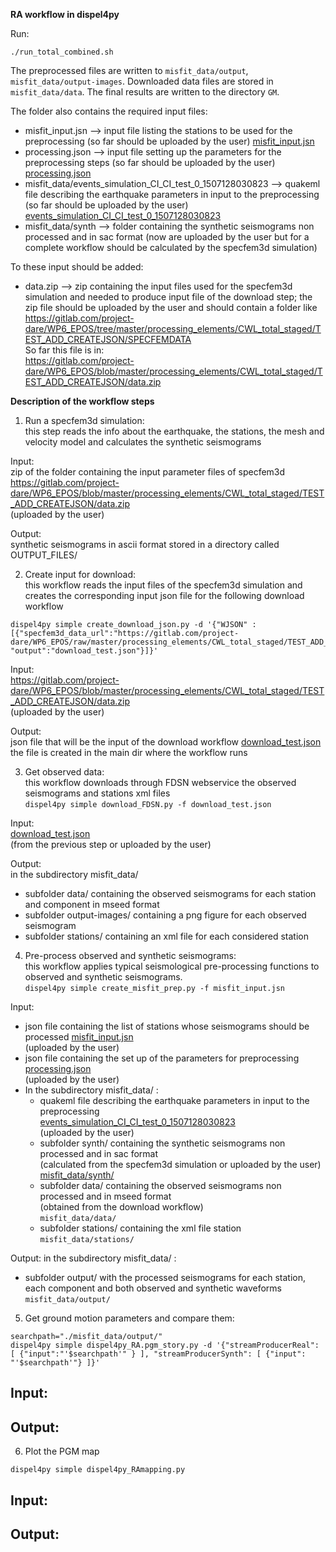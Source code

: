 **RA workflow in dispel4py**

Run:

```
./run_total_combined.sh 
```

The preprocessed files are written to `misfit_data/output`, `misfit_data/output-images`.
Downloaded data files are stored in `misfit_data/data`.
The final results are written to the directory `GM`.



The folder also contains the required input files:  
* misfit_input.jsn --> input file listing the stations to be used for the preprocessing (so far should be uploaded by the user) [misfit_input.jsn](misfit_input.jsn)
* processing.json --> input file setting up the parameters for the preprocessing steps (so far should be uploaded by the user)  
  [processing.json](processing.json)
* misfit_data/events_simulation_CI_CI_test_0_1507128030823 --> quakeml file describing the earthquake parameters in input to the preprocessing (so far should be uploaded by the user)  
  [events_simulation_CI_CI_test_0_1507128030823](misfit_data/events_simulation_CI_CI_test_0_1507128030823)
* misfit_data/synth --> folder containing the synthetic seismograms non processed and in sac format (now are uploaded by the user but for a complete workflow should be calculated by the specfem3d simulation)  

To these input should be added:  
* data.zip --> zip containing the input files used for the specfem3d simulation and needed to produce input file of the download step; the zip file should be uploaded by the user and should contain a folder like https://gitlab.com/project-dare/WP6_EPOS/tree/master/processing_elements/CWL_total_staged/TEST_ADD_CREATEJSON/SPECFEMDATA  
So far this file is in:  
https://gitlab.com/project-dare/WP6_EPOS/blob/master/processing_elements/CWL_total_staged/TEST_ADD_CREATEJSON/data.zip

**Description of the workflow steps**  

1. Run a specfem3d simulation:  
this step reads the info about the earthquake, the stations, the mesh and velocity model and calculates the synthetic seismograms

Input:  
zip of the folder containing the input parameter files of specfem3d https://gitlab.com/project-dare/WP6_EPOS/blob/master/processing_elements/CWL_total_staged/TEST_ADD_CREATEJSON/data.zip   
(uploaded by the user)

Output:  
synthetic seismograms in ascii format stored in a directory called OUTPUT_FILES/

2. Create input for download:  
this workflow reads the input files of the specfem3d simulation and creates the corresponding input json file for the following download workflow  
```
dispel4py simple create_download_json.py -d '{"WJSON" :
[{"specfem3d_data_url":"https://gitlab.com/project-dare/WP6_EPOS/raw/master/processing_elements/CWL_total_staged/TEST_ADD_CREATEJSON/data.zip",
"output":"download_test.json"}]}'
```

Input:  
https://gitlab.com/project-dare/WP6_EPOS/blob/master/processing_elements/CWL_total_staged/TEST_ADD_CREATEJSON/data.zip   
(uploaded by the user)

Output:  
json file that will be the input of the download workflow [download_test.json](download_test.json)  
the file is created in the main dir where the workflow runs


3. Get observed data:  
this workflow downloads through FDSN webservice the observed seismograms and stations xml files  
`dispel4py simple download_FDSN.py -f download_test.json`

Input:  
[download_test.json](download_test.json)  
(from the previous step or uploaded by the user)

Output:  
in the subdirectory misfit_data/
- subfolder data/ containing the observed seismograms for each station and component in mseed format
- subfolder output-images/ containing a png figure for each observed seismogram
- subfolder stations/ containing an xml file for each considered station


4. Pre-process observed and synthetic seismograms:  
this workflow applies typical seismological pre-processing functions to observed and synthetic seismograms.  
`dispel4py simple create_misfit_prep.py -f misfit_input.jsn`

Input:  
- json file containing the list of stations whose seismograms should be processed [misfit_input.jsn](misfit_input.jsn)  
(uploaded by the user)
- json file containing the set up of the parameters for preprocessing  
[processing.json](processing.json)  
(uploaded by the user)
- In the subdirectory misfit_data/ :  
   * quakeml file describing the earthquake parameters in input to the preprocessing   
  [events_simulation_CI_CI_test_0_1507128030823](misfit_data/events_simulation_CI_CI_test_0_1507128030823)  
(uploaded by the user)
   * subfolder synth/ containing the synthetic seismograms non processed and in sac format  
(calculated from the specfem3d simulation or uploaded by the user)  
[misfit_data/synth/](misfit_data/synth/)
   * subfolder data/ containing the observed seismograms non processed and in mseed format  
(obtained from the download workflow)  
    `misfit_data/data/`
   * subfolder stations/ containing the xml file station  
    `misfit_data/stations/`

Output:
in the subdirectory misfit_data/ :
- subfolder output/ with the processed seismograms for each station, each component and both observed and synthetic waveforms  
  `misfit_data/output/`


5. Get ground motion parameters and compare them:  

```
searchpath="./misfit_data/output/"
dispel4py simple dispel4py_RA.pgm_story.py -d '{"streamProducerReal": [ {"input":"'$searchpath'" } ], "streamProducerSynth": [ {"input": "'$searchpath'"} ]}'
```

Input:  
-

Output:  
-


6. Plot the PGM map  

`dispel4py simple dispel4py_RAmapping.py`

Input:  
- 

Output:  
-